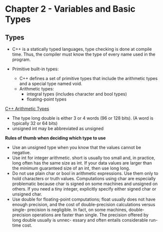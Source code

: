 # Chapter 2 - Variables and Basic Types

## Types

- C++ is a statically typed languages, type checking is done at compile time. Thus, the compiler must know the type of every name used in the program.

- Primitive built-in types:
  - C++ defines a set of primitive types that include the arithmetic types and a special type named void.
  - Arithmetic types:
    - integral types (includes character and bool types)
    - floating-point types

[C++ Arithmetic Types](./assets/Screenshot%20from%202023-01-10%2017-52-38.png)

- The type long double is either 3 or 4 words (96 or 128 bits). (A word is typically 32 or 64 bits)
- unsigned int may be abbreviated as unsigned

**Rules of thumb when deciding which type to use**

- Use an unsigned type when you know that the values cannot be negative.
- Use int for integer arithmetic. short is usually too small and, in practice, long
  often has the same size as int. If your data values are larger than the minimum
  guaranteed size of an int, then use long long.
- Do not use plain char or bool in arithmetic expressions. Use them only to hold
  characters or truth values. Computations using char are especially problematic
  because char is signed on some machines and unsigned on others. If you
  need a tiny integer, explicitly specify either signed char or unsigned char.
- Use double for floating-point computations; float usually does not have
  enough precision, and the cost of double-precision calculations versus single-
  precision is negligible. In fact, on some machines, double-precision operations
  are faster than single. The precision offered by long double usually is unnec-
  essary and often entails considerable run-time cost.
